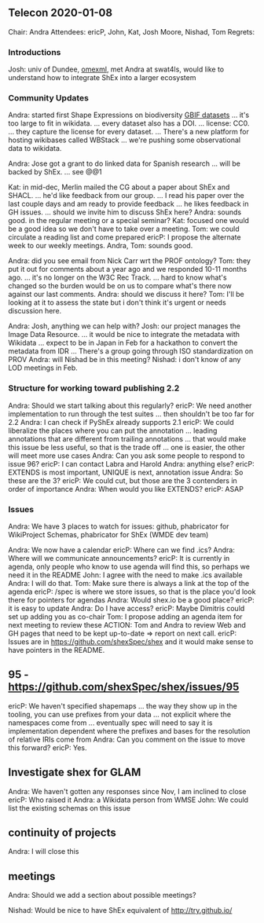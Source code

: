 ## Telecon 2020-01-08
Chair: Andra
Attendees: ericP, John, Kat, Josh Moore, Nishad, Tom
Regrets:

### Introductions

Josh: univ of Dundee, [omexml](https://docs.openmicroscopy.org/ome-model/5.6.3/ome-xml/), met Andra at swat4ls, would like to understand how to integrate ShEx into a larger ecosystem



### Community Updates

Andra: started first Shape Expressions on biodiversity [GBIF datasets](https://www.gbif.org/dataset/search)
... it's too large to fit in wikidata.
... every dataset also has a DOI.
... license: CC0.
... they capture the license for every dataset.
... There's a new platform for hosting wikibases called WBStack
... we're pushing some observational data to wikidata.

Andra: Jose got a grant to do linked data for Spanish research
... will be backed by ShEx.
... see @@1

Kat: in mid-dec, Merlin mailed the CG about a paper about ShEx and SHACL.
... he'd like feedback from our group.
... I read his paper over the last couple days and am ready to provide feedback
... he likes feedback in GH issues.
... should we invite him to discuss ShEx here?
Andra: sounds good. in the regular meeting or a special seminar?
Kat: focused one would be a good idea so we don't have to take over a meeting.
Tom: we could circulate a reading list and come prepared
ericP: I propose the alternate week to our weekly meetings.
Andra, Tom: sounds good.

Andra: did you see email from Nick Carr wrt the PROF ontology?
Tom: they put it out for comments about a year ago and we responded 10-11 months ago.
... it's no longer on the W3C Rec Track.
... hard to know what's changed so the burden would be on us to compare what's there now against our last comments.
Andra: should we discuss it here?
Tom: I'll be looking at it to assess the state but i don't think it's urgent or needs discussion here.

Andra: Josh, anything we can help with?
Josh: our project manages the Image Data Resource.
... it would be nice to integrate the metadata with Wikidata
... expect to be in Japan in Feb for a hackathon to convert the metadata from IDR
... There's a group going through ISO standardization on PROV
Andra: will Nishad be in this meeting?
Nishad: i don't know of any LOD meetings in Feb.

### Structure for working toward publishing 2.2
Andra: Should we start talking about this regularly?
ericP: We need another implementation to run through the test suites
... then shouldn't be too far for 2.2
Andra: I can check if PyShEx already supports 2.1
ericP: We could liberalize the places where you can put the annotation
... leading annotations that are different from trailing annotations
... that would make this issue be less useful, so that is the trade off
... one is easier, the other will meet more use cases
Andra: Can you ask some people to respond to issue 96?
ericP: I can contact Labra and Harold
Andra: anything else?
ericP: EXTENDS is most important, UNIQUE is next, annotation issue
Andra: So these are the 3?
ericP: We could cut, but those are the 3 contenders in order of importance
Andra: When would you like EXTENDS?
ericP: ASAP

### Issues
Andra: We have 3 places to watch for issues: github, phabricator for WikiProject Schemas, phabricator for ShEx (WMDE dev team)

Andra: We now have a calendar
ericP: Where can we find .ics?
Andra: Where will we communicate announcements?
ericP: It is currently in agenda, only people who know to use agenda will find this, so perhaps we need it in the README
John: I agree with the need to make .ics available
Andra: I will do that.
Tom: Make sure there is always a link at the top of the agenda
ericP: /spec is where we store issues, so that is the place you'd look there for pointers for agendas
Andra: Would shex.io be a good place?
ericP: it is easy to update
Andra: Do I have access?
ericP: Maybe Dimitris could set up adding you as co-chair
Tom: I propose adding an agenda item for next meeting to review these 
ACTION: Tom and Andra to review Web and GH pages that need to be kept up-to-date => report on next call.
ericP: Issues are in https://github.com/shexSpec/shex and it would make sense to have pointers in the README. 

## 95 - https://github.com/shexSpec/shex/issues/95
ericP: We haven't specified shapemaps
... the way they show up in the tooling, you can use prefixes from your data 
... not explicit where the namespaces come from
... eventually spec will need to say it is implementation dependent where the prefixes and bases for the resolution of relative IRIs come from
Andra: Can you comment on the issue to move this forward?
ericP: Yes.

## Investigate shex for GLAM
Andra: We haven't gotten any responses since Nov, I am inclined to close
ericP: Who raised it
Andra: a Wikidata person from WMSE
John: We could list the existing schemas on this issue

## continuity of projects
Andra: I will close this

## meetings
Andra: Should we add a section about possible meetings?

Nishad: Would be nice to have ShEx equivalent of http://try.github.io/ 



